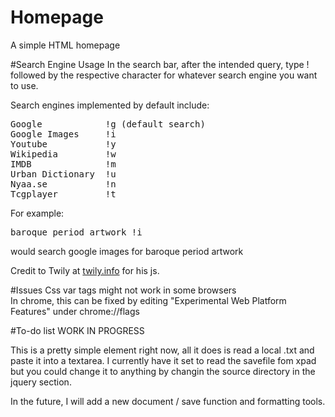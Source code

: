 # Homepage
A simple HTML homepage





#Search Engine Usage
In the search bar, after the intended query, type ! followed by the respective character for whatever search engine you want to use.

Search engines implemented by default include:
<pre>
Google            !g (default search)  
Google Images     !i  
Youtube           !y  
Wikipedia         !w  
IMDB              !m  
Urban Dictionary  !u  
Nyaa.se           !n  
Tcgplayer         !t  
</pre>

For example:  
<pre>baroque period artwork !i</pre>
would search google images for baroque period artwork

Credit to Twily at <a href="http://www.twily.info">twily.info</a> for his js.

#Issues
Css var tags might not work in some browsers  
In chrome, this can be fixed by editing "Experimental Web Platform Features" under chrome://flags

#To-do list
WORK IN PROGRESS

This is a pretty simple element right now, all it does is read a local .txt and paste it into a textarea. 
I currently have it set to read the savefile fom xpad but you could change it to anything by changin the source directory in the jquery section.

In the future, I will add a new document / save function and formatting tools.
